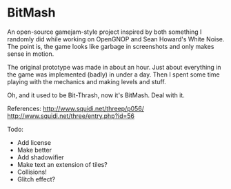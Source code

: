 # BitMash

An open-source gamejam-style project inspired by both something I randomly did while working on OpenGNOP and Sean Howard's White Noise.  The point is, the game looks like garbage in screenshots and only makes sense in motion.

The original prototype was made in about an hour. Just about everything in the game was implemented (badly) in under a day. Then I spent some time playing with the mechanics and making levels and stuff.

Oh, and it used to be Bit-Thrash, now it's BitMash. Deal with it.

References:
http://www.squidi.net/threep/p056/
http://www.squidi.net/three/entry.php?id=56

Todo:
* Add license
* Make better
* Add shadowifier
* Make text an extension of tiles?
* Collisions!
* Glitch effect?